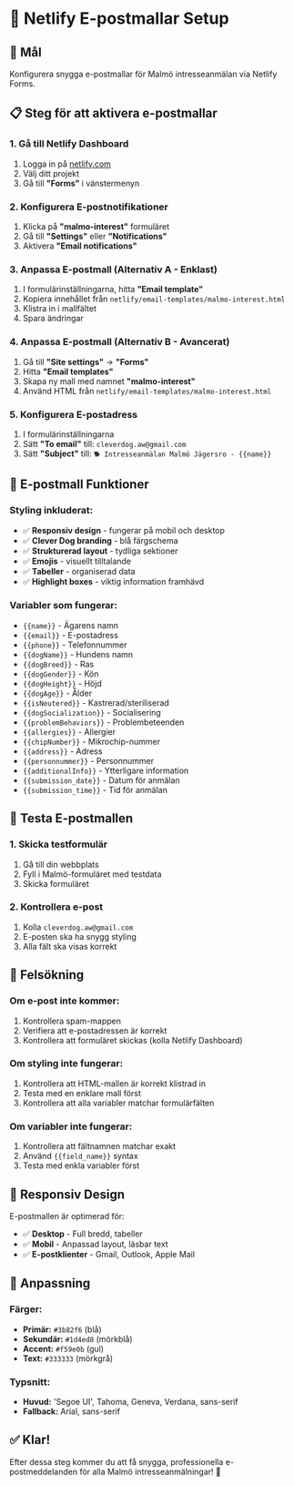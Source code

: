 # 📧 Netlify E-postmallar Setup

## 🎯 **Mål**
Konfigurera snygga e-postmallar för Malmö intresseanmälan via Netlify Forms.

## 📋 **Steg för att aktivera e-postmallar**

### **1. Gå till Netlify Dashboard**
1. Logga in på [netlify.com](https://netlify.com)
2. Välj ditt projekt
3. Gå till **"Forms"** i vänstermenyn

### **2. Konfigurera E-postnotifikationer**
1. Klicka på **"malmo-interest"** formuläret
2. Gå till **"Settings"** eller **"Notifications"**
3. Aktivera **"Email notifications"**

### **3. Anpassa E-postmall (Alternativ A - Enklast)**
1. I formulärinställningarna, hitta **"Email template"**
2. Kopiera innehållet från `netlify/email-templates/malmo-interest.html`
3. Klistra in i mallfältet
4. Spara ändringar

### **4. Anpassa E-postmall (Alternativ B - Avancerat)**
1. Gå till **"Site settings"** → **"Forms"**
2. Hitta **"Email templates"**
3. Skapa ny mall med namnet **"malmo-interest"**
4. Använd HTML från `netlify/email-templates/malmo-interest.html`

### **5. Konfigurera E-postadress**
1. I formulärinställningarna
2. Sätt **"To email"** till: `cleverdog.aw@gmail.com`
3. Sätt **"Subject"** till: `🐕 Intresseanmälan Malmö Jägersro - {{name}}`

## 🎨 **E-postmall Funktioner**

### **Styling inkluderat:**
- ✅ **Responsiv design** - fungerar på mobil och desktop
- ✅ **Clever Dog branding** - blå färgschema
- ✅ **Strukturerad layout** - tydliga sektioner
- ✅ **Emojis** - visuellt tilltalande
- ✅ **Tabeller** - organiserad data
- ✅ **Highlight boxes** - viktig information framhävd

### **Variabler som fungerar:**
- `{{name}}` - Ägarens namn
- `{{email}}` - E-postadress
- `{{phone}}` - Telefonnummer
- `{{dogName}}` - Hundens namn
- `{{dogBreed}}` - Ras
- `{{dogGender}}` - Kön
- `{{dogHeight}}` - Höjd
- `{{dogAge}}` - Ålder
- `{{isNeutered}}` - Kastrerad/steriliserad
- `{{dogSocialization}}` - Socialisering
- `{{problemBehaviors}}` - Problembeteenden
- `{{allergies}}` - Allergier
- `{{chipNumber}}` - Mikrochip-nummer
- `{{address}}` - Adress
- `{{personnummer}}` - Personnummer
- `{{additionalInfo}}` - Ytterligare information
- `{{submission_date}}` - Datum för anmälan
- `{{submission_time}}` - Tid för anmälan

## 🚀 **Testa E-postmallen**

### **1. Skicka testformulär**
1. Gå till din webbplats
2. Fyll i Malmö-formuläret med testdata
3. Skicka formuläret

### **2. Kontrollera e-post**
1. Kolla `cleverdog.aw@gmail.com`
2. E-posten ska ha snygg styling
3. Alla fält ska visas korrekt

## 🔧 **Felsökning**

### **Om e-post inte kommer:**
1. Kontrollera spam-mappen
2. Verifiera att e-postadressen är korrekt
3. Kontrollera att formuläret skickas (kolla Netlify Dashboard)

### **Om styling inte fungerar:**
1. Kontrollera att HTML-mallen är korrekt klistrad in
2. Testa med en enklare mall först
3. Kontrollera att alla variabler matchar formulärfälten

### **Om variabler inte fungerar:**
1. Kontrollera att fältnamnen matchar exakt
2. Använd `{{field_name}}` syntax
3. Testa med enkla variabler först

## 📱 **Responsiv Design**

E-postmallen är optimerad för:
- ✅ **Desktop** - Full bredd, tabeller
- ✅ **Mobil** - Anpassad layout, läsbar text
- ✅ **E-postklienter** - Gmail, Outlook, Apple Mail

## 🎨 **Anpassning**

### **Färger:**
- **Primär:** `#3b82f6` (blå)
- **Sekundär:** `#1d4ed8` (mörkblå)
- **Accent:** `#f59e0b` (gul)
- **Text:** `#333333` (mörkgrå)

### **Typsnitt:**
- **Huvud:** 'Segoe UI', Tahoma, Geneva, Verdana, sans-serif
- **Fallback:** Arial, sans-serif

## ✅ **Klar!**

Efter dessa steg kommer du att få snygga, professionella e-postmeddelanden för alla Malmö intresseanmälningar! 🎉
